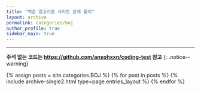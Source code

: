 ```yaml
---
title: "백준 알고리즘 사이트 문제 풀이"
layout: archive
permalink: categories/boj
author_profile: true
sidebar_main: true
---
```


<!-- 공백이 포함되어 있는 카테고리 이름의 경우 site.categories.['a b c'] 이런식으로! -->

***

**주석 없는 코드는 <https://github.com/ansohxxn/coding-test> 참고**
{: .notice--warning}

{% assign posts = site.categories.BOJ %}
{% for post in posts %} {% include archive-single2.html type=page.entries_layout %} {% endfor %}